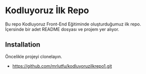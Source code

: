 # Kodluyoruz İlk Repo
Bu repo Kodluyoruz Front-End Eğitiminde oluşturduğumuz ilk repo. İçersinde bir adet README dosyası ve projem yer alıyor.

## Installation

Öncelikle projeyi clonelayın.

- https://github.com/mrlutfu/kodluyoruzilkrepo1.git
